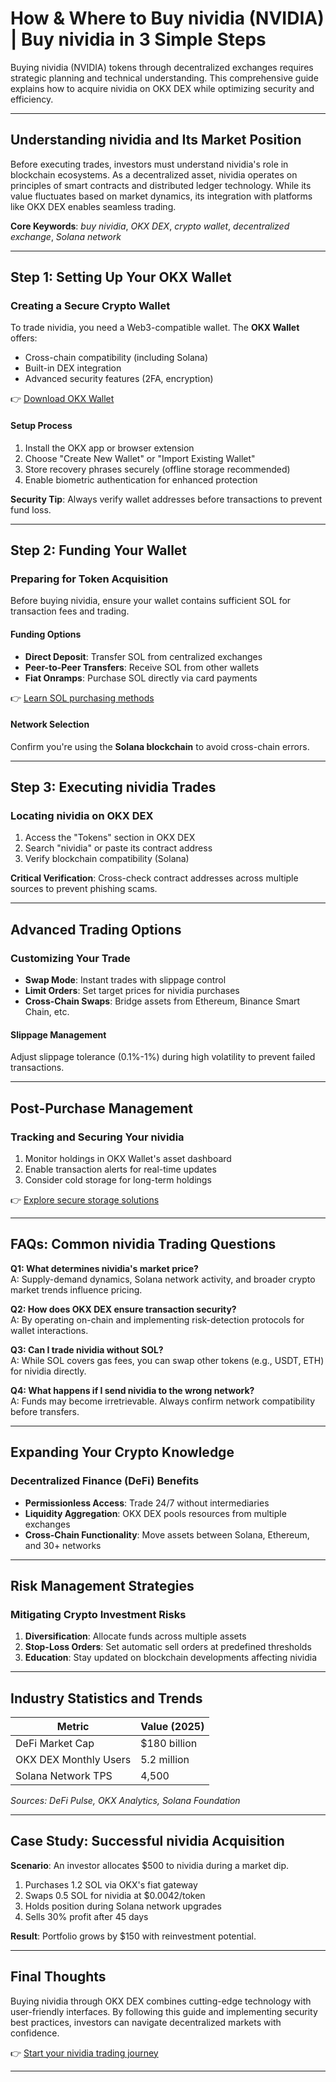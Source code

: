 # How & Where to Buy nividia (NVIDIA) | Buy nividia in 3 Simple Steps  

Buying nividia (NVIDIA) tokens through decentralized exchanges requires strategic planning and technical understanding. This comprehensive guide explains how to acquire nividia on OKX DEX while optimizing security and efficiency.  

---

## Understanding nividia and Its Market Position  

Before executing trades, investors must understand nividia's role in blockchain ecosystems. As a decentralized asset, nividia operates on principles of smart contracts and distributed ledger technology. While its value fluctuates based on market dynamics, its integration with platforms like OKX DEX enables seamless trading.  

**Core Keywords**: *buy nividia*, *OKX DEX*, *crypto wallet*, *decentralized exchange*, *Solana network*  

---

## Step 1: Setting Up Your OKX Wallet  

### Creating a Secure Crypto Wallet  

To trade nividia, you need a Web3-compatible wallet. The **OKX Wallet** offers:  
- Cross-chain compatibility (including Solana)  
- Built-in DEX integration  
- Advanced security features (2FA, encryption)  

👉 [Download OKX Wallet](https://bit.ly/okx-bonus)  

#### Setup Process  
1. Install the OKX app or browser extension  
2. Choose "Create New Wallet" or "Import Existing Wallet"  
3. Store recovery phrases securely (offline storage recommended)  
4. Enable biometric authentication for enhanced protection  

**Security Tip**: Always verify wallet addresses before transactions to prevent fund loss.  

---

## Step 2: Funding Your Wallet  

### Preparing for Token Acquisition  

Before buying nividia, ensure your wallet contains sufficient SOL for transaction fees and trading.  

#### Funding Options  
- **Direct Deposit**: Transfer SOL from centralized exchanges  
- **Peer-to-Peer Transfers**: Receive SOL from other wallets  
- **Fiat Onramps**: Purchase SOL directly via card payments  

👉 [Learn SOL purchasing methods](https://bit.ly/okx-bonus)  

#### Network Selection  
Confirm you're using the **Solana blockchain** to avoid cross-chain errors.  

---

## Step 3: Executing nividia Trades  

### Locating nividia on OKX DEX  

1. Access the "Tokens" section in OKX DEX  
2. Search "nividia" or paste its contract address  
3. Verify blockchain compatibility (Solana)  

**Critical Verification**: Cross-check contract addresses across multiple sources to prevent phishing scams.  

---

## Advanced Trading Options  

### Customizing Your Trade  

- **Swap Mode**: Instant trades with slippage control  
- **Limit Orders**: Set target prices for nividia purchases  
- **Cross-Chain Swaps**: Bridge assets from Ethereum, Binance Smart Chain, etc.  

#### Slippage Management  
Adjust slippage tolerance (0.1%-1%) during high volatility to prevent failed transactions.  

---

## Post-Purchase Management  

### Tracking and Securing Your nividia  

1. Monitor holdings in OKX Wallet's asset dashboard  
2. Enable transaction alerts for real-time updates  
3. Consider cold storage for long-term holdings  

👉 [Explore secure storage solutions](https://bit.ly/okx-bonus)  

---

## FAQs: Common nividia Trading Questions  

**Q1: What determines nividia's market price?**  
A: Supply-demand dynamics, Solana network activity, and broader crypto market trends influence pricing.  

**Q2: How does OKX DEX ensure transaction security?**  
A: By operating on-chain and implementing risk-detection protocols for wallet interactions.  

**Q3: Can I trade nividia without SOL?**  
A: While SOL covers gas fees, you can swap other tokens (e.g., USDT, ETH) for nividia directly.  

**Q4: What happens if I send nividia to the wrong network?**  
A: Funds may become irretrievable. Always confirm network compatibility before transfers.  

---

## Expanding Your Crypto Knowledge  

### Decentralized Finance (DeFi) Benefits  
- **Permissionless Access**: Trade 24/7 without intermediaries  
- **Liquidity Aggregation**: OKX DEX pools resources from multiple exchanges  
- **Cross-Chain Functionality**: Move assets between Solana, Ethereum, and 30+ networks  

---

## Risk Management Strategies  

### Mitigating Crypto Investment Risks  

1. **Diversification**: Allocate funds across multiple assets  
2. **Stop-Loss Orders**: Set automatic sell orders at predefined thresholds  
3. **Education**: Stay updated on blockchain developments affecting nividia  

---

## Industry Statistics and Trends  

| Metric                     | Value (2025)        |  
|---------------------------|---------------------|  
| DeFi Market Cap           | $180 billion        |  
| OKX DEX Monthly Users     | 5.2 million         |  
| Solana Network TPS        | 4,500               |  

*Sources: DeFi Pulse, OKX Analytics, Solana Foundation*  

---

## Case Study: Successful nividia Acquisition  

**Scenario**: An investor allocates $500 to nividia during a market dip.  
1. Purchases 1.2 SOL via OKX's fiat gateway  
2. Swaps 0.5 SOL for nividia at $0.0042/token  
3. Holds position during Solana network upgrades  
4. Sells 30% profit after 45 days  

**Result**: Portfolio grows by $150 with reinvestment potential.  

---

## Final Thoughts  

Buying nividia through OKX DEX combines cutting-edge technology with user-friendly interfaces. By following this guide and implementing security best practices, investors can navigate decentralized markets with confidence.  

👉 [Start your nividia trading journey](https://bit.ly/okx-bonus)  

---

